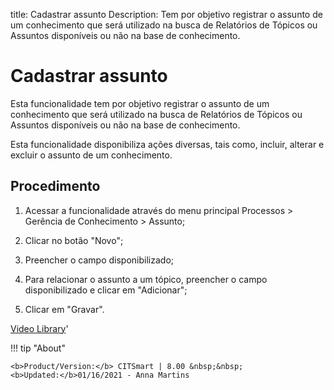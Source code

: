 title: Cadastrar assunto
Description: Tem por objetivo registrar o assunto de um conhecimento que será utilizado na busca de Relatórios de Tópicos ou Assuntos disponíveis ou não na base de conhecimento.
# Cadastrar assunto

Esta funcionalidade tem por objetivo registrar o assunto de um conhecimento que
será utilizado na busca de Relatórios de Tópicos ou Assuntos disponíveis ou não
na base de conhecimento.

Esta funcionalidade disponibiliza ações diversas, tais como, incluir, alterar e
excluir o assunto de um conhecimento.

Procedimento
----------

1.  Acessar a funcionalidade através do menu principal Processos \> Gerência de
    Conhecimento \> Assunto;

2.  Clicar no botão "Novo";

3.  Preencher o campo disponibilizado;

4.  Para relacionar o assunto a um tópico, preencher o campo disponibilizado e
    clicar em "Adicionar";

5.  Clicar em "Gravar".


<i class='fa fa-youtube-play  fa-2x' style='color:#97ce17;vertical-align: middle;'> </i> [Video Library](https://www.youtube.com/playlist?list=PLB5qK2uzf2RMbaWr-pRsc9bsaVnc_xTzd)'

!!! tip "About"

    <b>Product/Version:</b> CITSmart | 8.00 &nbsp;&nbsp;
    <b>Updated:</b>01/16/2021 - Anna Martins
